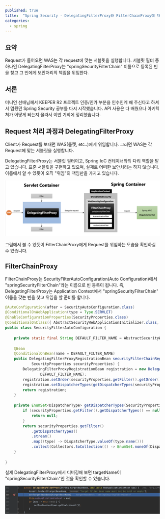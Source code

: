 ```yaml
---
published: true
title:  "Spring Security - DelegatingFilterProxy와 FilterChainProxy에 대해서 알아보자"
categories:
  - spring
---
```


## 요약

Request가 들어오면 WAS는 각 request에 맞는 서블릿을 실행합니다. 서블릿 필터 중 하나인 DelegatingFilterProxy는 "springSecurityFilterChain" 이름으로 등록된 빈을 찾고 그 빈에게 보안처리의 책임을 위임한다.

## 서론

미니언 선배님께서 KEEPER R2 프로젝트 인증/인가 부분을 인수인계 해 주신다고 하셔서 멈췄던 Spring Security 공부를 다시 시작했습니다. API 사용은 다 배웠으나 아키텍처가 어떻게 되는지 몰라서 이번 기회에 정리했습니다. 

## Request 처리 과정과 DelegatingFilterProxy

Client가 Request를 보내면 WAS(톰캣, etc..)에게 위임합니다. 그러면 WAS는 각 Request에 맞는 서블릿을 실행합니다.

DelegatingFilterProxy는 서블릿 필터이고, Spring IoC 컨테이너와의 다리 역할을 맡고 있습니다. 표준 서블릿을 구현하고 있으며, 실제로 어떠한 보안처리는 하지 않습니다. 이름에서 알 수 있듯이 오직 "위임"의 책임만을 가지고 있습니다.

![DelegatingFilterProxy](https://github.com/02ggang9/02ggang9.github.io/blob/master/_posts/images/spring/security/chapter2/DelegatingFilterProxy.png?raw=true)

그림에서 볼 수 있듯이 FilterChainProxy에게 Request를 위임하는 모습을 확인하실 수 있습니다.

## FilterChainProxy

FilterChainProxy는 SecurityFilterAutoConfiguration(Auto Configuration)에서 "springSecurityFilterChain"라는 이름으로 빈 등록이 됩니다. 즉, DelegatingFilterProxy는 Application Context에서 "springSecurityFilterChain" 이름을 갖는 빈을 찾고 위임을 할 준비를 합니다.

~~~java
@AutoConfiguration(after = SecurityAutoConfiguration.class)
@ConditionalOnWebApplication(type = Type.SERVLET)
@EnableConfigurationProperties(SecurityProperties.class)
@ConditionalOnClass({ AbstractSecurityWebApplicationInitializer.class, SessionCreationPolicy.class })
public class SecurityFilterAutoConfiguration {

	private static final String DEFAULT_FILTER_NAME = AbstractSecurityWebApplicationInitializer.DEFAULT_FILTER_NAME; // <- 아 값을 확인해 보면 "springSecurityFilterChain" 입니다.

	@Bean
	@ConditionalOnBean(name = DEFAULT_FILTER_NAME)
	public DelegatingFilterProxyRegistrationBean securityFilterChainRegistration(
			SecurityProperties securityProperties) {
		DelegatingFilterProxyRegistrationBean registration = new DelegatingFilterProxyRegistrationBean(
				DEFAULT_FILTER_NAME);
		registration.setOrder(securityProperties.getFilter().getOrder());
		registration.setDispatcherTypes(getDispatcherTypes(securityProperties));
		return registration;
	}

	private EnumSet<DispatcherType> getDispatcherTypes(SecurityProperties securityProperties) {
		if (securityProperties.getFilter().getDispatcherTypes() == null) {
			return null;
		}
		return securityProperties.getFilter()
			.getDispatcherTypes()
			.stream()
			.map((type) -> DispatcherType.valueOf(type.name()))
			.collect(Collectors.toCollection(() -> EnumSet.noneOf(DispatcherType.class)));
	}

}
~~~

실제 DelegatingFilterProxy에서 디버깅해 보면 targetName이 "springSecurityFilterChain"인 것을 확인할 수 있습니다.

![DelegatingFilterProxy](https://github.com/02ggang9/02ggang9.github.io/blob/master/_posts/images/spring/security/chapter2/DelegatingFilterProxy2.png?raw=true)
